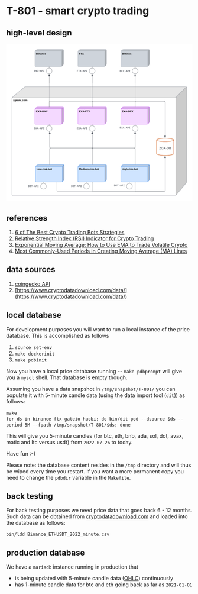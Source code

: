 # T-801 - smart crypto trading

## high-level design

![High level design](images/high-level-design.png)


## references

1. [6 of The Best Crypto Trading Bots Strategies](https://blockgeeks.com/guides/6-of-the-best-crypto-trading-bots-strategies-updated-list/)
1. [Relative Strength Index (RSI) Indicator for Crypto Trading](https://goodcrypto.app/relative-strength-index-rsi-indicator-for-crypto-trading-an-ultimate-guide-by-good-crypto/)
1. [Exponential Moving Average: How to Use EMA to Trade Volatile Crypto](https://learn.bybit.com/indicators/exponential-moving-average-ema-crypto/)
1. [Most Commonly-Used Periods in Creating Moving Average (MA) Lines](https://www.investopedia.com/ask/answers/122414/what-are-most-common-periods-used-creating-moving-average-ma-lines.asp)


## data sources

1. [coingecko API](https://www.coingecko.com/en/api/documentation)
1. [https://www.cryptodatadownload.com/data/](https://www.cryptodatadownload.com/data/)


## local database

For development purposes you will want to run a local instance of the price database. This is accomplished as follows

1. `source set-env`
1. `make dockerinit`
1. `make pdbinit`

Now you have a local price database running -- `make pdbprompt` will give you a `mysql` shell. That database is empty though.

Assuming you have a data snapshot in `/tmp/snapshot/T-801/` you can populate it with 5-minute candle data (using the data import tool (`dit`)) as follows:

```
make
for ds in binance ftx gateio huobi; do bin/dit pod --dsource $ds --period 5M --fpath /tmp/snapshot/T-801/$ds; done
```

This will give you 5-minute candles (for btc, eth, bnb, ada, sol, dot, avax, matic and ltc versus usdt) from `2022-07-26` to today.

Have fun :-)

Please note: the database content resides in the `/tmp` directory and will thus be wiped every time you restart. If you want a more permanent copy you need to change the `pdbdir` variable in the `Makefile`.

## back testing

For back testing purposes we need price data that goes back 6 - 12 months. Such data can be obtained from [cryptodatadownload.com](https://www.cryptodatadownload.com/data/) and loaded into the database as follows:

```
bin/ldd Binance_ETHUSDT_2022_minute.csv
```

## production database

We have a `mariadb` instance running in production that

* is being updated with 5-minute candle data ([OHLC](https://www.investopedia.com/terms/o/ohlcchart.asp)) continuously
* has 1-minute candle data for btc and eth going back as far as `2021-01-01`
